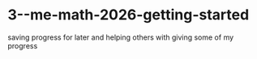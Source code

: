 # 3--me-math-2026-getting-started
saving progress for later  and helping others with giving some of my progress
